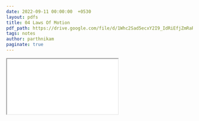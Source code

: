 ```yaml
---
date: 2022-09-11 00:00:00  +0530
layout: pdfs
title: 04 Laws Of Motion
pdf_path: https://drive.google.com/file/d/1Whc2Sad5ecxY2I9_IdRiEfjZmRaRZcXH/preview?usp=sharing
tags: notes
author: parthnikam
paginate: true
---
```


<iframe class="embed-pdf" src="{{ page.pdf_path }}#toolbar=0" seamless="seamless" scrolling="no" style="overflow:hidden"></iframe>
